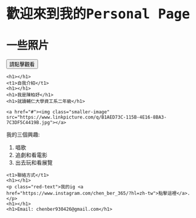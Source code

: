 <html lang="en">
<head>
  <meta charset="UTF-8">
  <script src="https://code.jquery.com/jquery-3.6.0.min.js"></script>
  <script>
    $(document).ready(function() {
      $("#loadContentButton").click(function() {
        // 使用$.get方法載入內容
        $.get("dynamic-content.txt", function(data) {
          // 插入內容到容器
          $("#dynamicContentContainer").html(data);
        });
      });
    });
  </script>
</head>


<body>
<link href="https://fonts.googleapis.com/css?family=Lobster" rel="stylesheet" type="text/css">
<style>
  h2 {
    font-family: Lobster, monospace;
	font-size: 35px;
  }

  p {
    font-size: 16px;
    font-family: monospace;
  }
  
  t1{
	font-family: Noto Sans CJK TC;
	font-size: 20px;
	}
  
  h1{
	font-family: Noto Sans CJK TC;
	font-size: 15px;
	}

  .smaller-image {
    width: 800px;
  }
</style>

<h2>歡迎來到我的Personal Page</h2>
	<h1>一些照片</h1>
  <button id="loadContentButton">請點擊觀看</button>
  <div id="dynamicContentContainer">
    <!-- 這裡將動態插入的內容顯示 -->
  </div>
	
	<h1></h1>
	<t1>自我介紹</t1>
	<h1></h1>
	<h1>我是陳柏妤</h1>
	<h1>就讀輔仁大學資工系二年級</h1>
	
	<a href="#"><img class="smaller-image" src="https://www.linkpicture.com/q/B1AED73C-115B-4E16-8BA3-7C3DF5C4419B.jpg"></a>
	
  <div>
    <p>我的三個興趣:</p>
    <ol>
      <li>唱歌</li>
      <li>追劇和看電影</li>
      <li>出去玩和看展覽</li>
    </ol>
  </div>

	<t1>聯絡方式</t1>
	<h1></h1>
	<p class="red-text">我的ig <a href="https://www.instagram.com/chen_ber_365/?hl=zh-tw">點擊這裡</a>.</p>
	<h1></h1>
	<h1>Email: chenber930426@gmail.com</h1>
</body>
